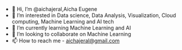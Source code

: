 - 👋 Hi, I’m @aichajeral,Aicha Eugene
- 👀 I’m interested in Data science, Data Analysis, Visualization, Cloud computing, Machine Learning and AI tech
- 🌱 I’m currently learning Machine Learning and AI
- 💞️ I’m looking to collaborate on Machine Learning
- 📫 How to reach me - aichajeral@gmail.com

<!---
aichajeral/aichajeral is a ✨ special ✨ repository because its `README.md` (this file) appears on your GitHub profile.
You can click the Preview link to take a look at your changes.
--->
